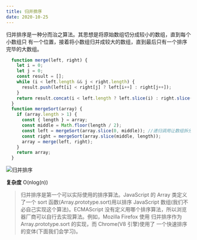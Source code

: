 ```yaml
---
title: 归并排序
date: 2020-10-25
---
```


归并排序是一种分而治之算法。其思想是将原始数组切分成较小的数组，直到每个小数组只 有一个位置，接着将小数组归并成较大的数组，直到最后只有一个排序完毕的大数组。

```js
  function merge(left, right) {
    let i = 0;
    let j = 0;
    const result = [];
    while (i < left.length && j < right.length) {
      result.push(left[i] < right[j] ? left[i++] : right[j++]);
    }
    return result.concat(i < left.length ? left.slice(i) : right.slice(j));
  }
  function mergeSort(array) {
    if (array.length > 1) {
      const { length } = array;
      const middle = Math.floor(length / 2);
      const left = mergeSort(array.slice(0, middle)); //递归调用让数组拆分到最小
      const right = mergeSort(array.slice(middle, length));
      array = merge(left, right);
    }
    return array;
  }
```

![归并排序](https://p3-juejin.byteimg.com/tos-cn-i-k3u1fbpfcp/075496bfd2db4394872fa38039ae1775~tplv-k3u1fbpfcp-watermark.image)

**复杂度** O(nlog(n))

>归并排序是第一个可以实际使用的排序算法。JavaScript 的 Array 类定义了一个 sort 函数(Array.prototype.sort)用以排序 JavaScript 数组(我们不必自己实现这个算法)。ECMAScript 没有定义用哪个排序算法，所以浏览器厂商可以自行去实现算法。例如，Mozilla Firefox 使用 归并排序作为 Array.prototype.sort 的实现，而 Chrome(V8 引擎)使用了 一个快速排序的变体(下面我们会学习)。
